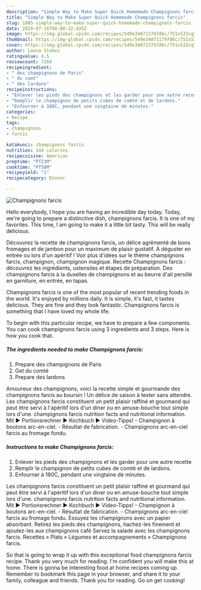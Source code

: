 ```yaml
---
description: "Simple Way to Make Super Quick Homemade Champignons farcis"
title: "Simple Way to Make Super Quick Homemade Champignons farcis"
slug: 1085-simple-way-to-make-super-quick-homemade-champignons-farcis
date: 2020-07-16T00:00:22.435Z
image: https://img-global.cpcdn.com/recipes/549e340711797d6c/751x532cq70/champignons-farcis-photo-principale-de-la-recette.jpg
thumbnail: https://img-global.cpcdn.com/recipes/549e340711797d6c/751x532cq70/champignons-farcis-photo-principale-de-la-recette.jpg
cover: https://img-global.cpcdn.com/recipes/549e340711797d6c/751x532cq70/champignons-farcis-photo-principale-de-la-recette.jpg
author: Leona Stokes
ratingvalue: 4.5
reviewcount: 7268
recipeingredient:
- " des champignons de Paris"
- " du comt"
- " des lardons"
recipeinstructions:
- "Enlever les pieds des champignons et les garder pour une autre recette"
- "Remplir le champignon de petits cubes de comté et de lardons."
- "Enfourner à 180C, pendant une vingtaine de minutes."
categories:
- Recipe
tags:
- champignons
- farcis

katakunci: champignons farcis 
nutrition: 144 calories
recipecuisine: American
preptime: "PT23M"
cooktime: "PT58M"
recipeyield: "1"
recipecategory: Dinner

---
```



![Champignons farcis](https://img-global.cpcdn.com/recipes/549e340711797d6c/751x532cq70/champignons-farcis-photo-principale-de-la-recette.jpg)

Hello everybody, I hope you are having an incredible day today. Today, we're going to prepare a distinctive dish, champignons farcis. It is one of my favorites. This time, I am going to make it a little bit tasty. This will be really delicious.

Découvrez la recette de champignons farcis, un délice agrémenté de bons fromages et de jambon pour un maximum de plaisir gustatif. À déguster en entrée ou lors d&#39;un apéritif ! Voir plus d&#39;idées sur le thème champignons farcis, champignon, champignon magique. Recette Champignons farcis : découvrez les ingrédients, ustensiles et étapes de préparation. Des champignons farcis à la duxelles de champignons et au beurre d&#39;ail persillé en garniture, en entrée, en tapas.

Champignons farcis is one of the most popular of recent trending foods in the world. It's enjoyed by millions daily. It is simple, it's fast, it tastes delicious. They are fine and they look fantastic. Champignons farcis is something that I have loved my whole life.


To begin with this particular recipe, we have to prepare a few components. You can cook champignons farcis using 3 ingredients and 3 steps. Here is how you cook that.

<!--inarticleads1-->

##### The ingredients needed to make Champignons farcis:

1. Prepare  des champignons de Paris
1. Get  du comté
1. Prepare  des lardons


Amoureux des champignons, voici la recette simple et gourmande des champignons farcis au boursin ! Un délice de saison à tester sans attendre. Les champignons farcis constituent un petit plaisir raffiné et gourmand qui peut être servi à l&#39;apéritif lors d&#39;un diner ou en amuse-bouche tout simple lors d&#39;une. champignons farcis nutrition facts and nutritional information. Mit ► Portionsrechner ► Kochbuch ► Video-Tipps! - Champignon à boutons arc-en-ciel. - Résultat de fabrication. - Champignons arc-en-ciel farcis au fromage fondu. 

<!--inarticleads2-->

##### Instructions to make Champignons farcis:

1. Enlever les pieds des champignons et les garder pour une autre recette
1. Remplir le champignon de petits cubes de comté et de lardons.
1. Enfourner à 180C, pendant une vingtaine de minutes.


Les champignons farcis constituent un petit plaisir raffiné et gourmand qui peut être servi à l&#39;apéritif lors d&#39;un diner ou en amuse-bouche tout simple lors d&#39;une. champignons farcis nutrition facts and nutritional information. Mit ► Portionsrechner ► Kochbuch ► Video-Tipps! - Champignon à boutons arc-en-ciel. - Résultat de fabrication. - Champignons arc-en-ciel farcis au fromage fondu. Essuyez les champignons avec un papier absorbant. Retirez les pieds des champignons, hachez-les finement et ajoutez-les aux champignons café Servez la salade avec les champignons farcis. Recettes » Plats » Légumes et accompagnements » Champignons farcis. 

So that is going to wrap it up with this exceptional food champignons farcis recipe. Thank you very much for reading. I'm confident you will make this at home. There is gonna be interesting food at home recipes coming up. Remember to bookmark this page in your browser, and share it to your family, colleague and friends. Thank you for reading. Go on get cooking!

